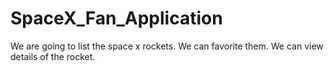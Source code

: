 # SpaceX_Fan_Application
We are going to list the space x rockets. We can favorite them. We can view details of the rocket.
